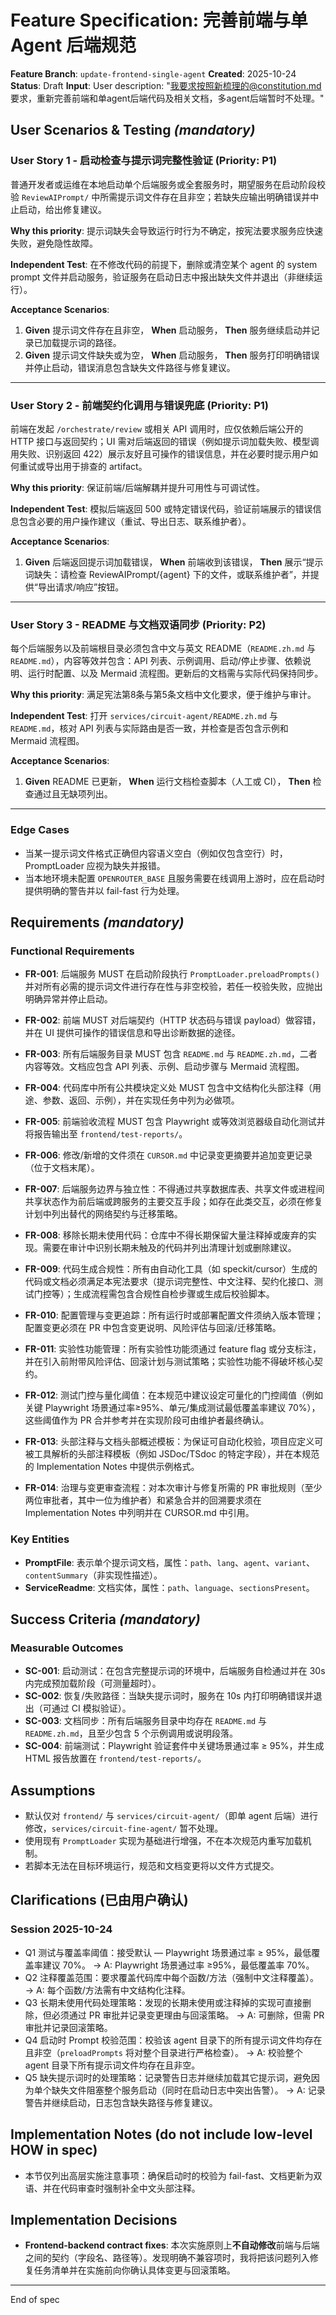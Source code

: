 # Feature Specification: 完善前端与单 Agent 后端规范

**Feature Branch**: `update-frontend-single-agent`
**Created**: 2025-10-24
**Status**: Draft
**Input**: User description: "我要求按照新梳理的@constitution.md 要求，重新完善前端和单agent后端代码及相关文档，多agent后端暂时不处理。"

## User Scenarios & Testing *(mandatory)*

### User Story 1 - 启动检查与提示词完整性验证 (Priority: P1)

普通开发者或运维在本地启动单个后端服务或全套服务时，期望服务在启动阶段校验 `ReviewAIPrompt/` 中所需提示词文件存在且非空；若缺失应输出明确错误并中止启动，给出修复建议。

**Why this priority**: 提示词缺失会导致运行时行为不确定，按宪法要求服务应快速失败，避免隐性故障。

**Independent Test**: 在不修改代码的前提下，删除或清空某个 agent 的 system prompt 文件并启动服务，验证服务在启动日志中报出缺失文件并退出（非继续运行）。

**Acceptance Scenarios**:

1. **Given** 提示词文件存在且非空， **When** 启动服务， **Then** 服务继续启动并记录已加载提示词的路径。
2. **Given** 提示词文件缺失或为空， **When** 启动服务， **Then** 服务打印明确错误并停止启动，错误消息包含缺失文件路径与修复建议。

---

### User Story 2 - 前端契约化调用与错误兜底 (Priority: P1)

前端在发起 `/orchestrate/review` 或相关 API 调用时，应仅依赖后端公开的 HTTP 接口与返回契约；UI 需对后端返回的错误（例如提示词加载失败、模型调用失败、识别返回 422）展示友好且可操作的错误信息，并在必要时提示用户如何重试或导出用于排查的 artifact。

**Why this priority**: 保证前端/后端解耦并提升可用性与可调试性。

**Independent Test**: 模拟后端返回 500 或特定错误代码，验证前端展示的错误信息包含必要的用户操作建议（重试、导出日志、联系维护者）。

**Acceptance Scenarios**:

1. **Given** 后端返回提示词加载错误， **When** 前端收到该错误， **Then** 展示“提示词缺失：请检查 ReviewAIPrompt/{agent} 下的文件，或联系维护者”，并提供“导出请求/响应”按钮。

---

### User Story 3 - README 与文档双语同步 (Priority: P2)

每个后端服务以及前端根目录必须包含中文与英文 README（`README.zh.md` 与 `README.md`），内容等效并包含：API 列表、示例调用、启动/停止步骤、依赖说明、运行时配置、以及 Mermaid 流程图。更新后的文档需与实际代码保持同步。

**Why this priority**: 满足宪法第8条与第5条文档中文化要求，便于维护与审计。

**Independent Test**: 打开 `services/circuit-agent/README.zh.md` 与 `README.md`，核对 API 列表与实际路由是否一致，并检查是否包含示例和 Mermaid 流程图。

**Acceptance Scenarios**:

1. **Given** README 已更新， **When** 运行文档检查脚本（人工或 CI）， **Then** 检查通过且无缺项列出。

---

### Edge Cases

- 当某一提示词文件格式正确但内容语义空白（例如仅包含空行）时，PromptLoader 应视为缺失并报错。
- 当本地环境未配置 `OPENROUTER_BASE` 且服务需要在线调用上游时，应在启动时提供明确的警告并以 fail-fast 行为处理。

## Requirements *(mandatory)*

### Functional Requirements

- **FR-001**: 后端服务 MUST 在启动阶段执行 `PromptLoader.preloadPrompts()` 并对所有必需的提示词文件进行存在性与非空校验，若任一校验失败，应抛出明确异常并停止启动。
- **FR-002**: 前端 MUST 对后端契约（HTTP 状态码与错误 payload）做容错，并在 UI 提供可操作的错误信息和导出诊断数据的途径。
- **FR-003**: 所有后端服务目录 MUST 包含 `README.md` 与 `README.zh.md`，二者内容等效。文档应包含 API 列表、示例、启动步骤与 Mermaid 流程图。
- **FR-004**: 代码库中所有公共模块定义处 MUST 包含中文结构化头部注释（用途、参数、返回、示例），并在实现任务中列为必做项。
- **FR-005**: 前端验收流程 MUST 包含 Playwright 或等效浏览器级自动化测试并将报告输出至 `frontend/test-reports/`。
- **FR-006**: 修改/新增的文件须在 `CURSOR.md` 中记录变更摘要并追加变更记录（位于文档末尾）。

- **FR-007**: 后端服务边界与独立性：不得通过共享数据库表、共享文件或进程间共享状态作为前后端或跨服务的主要交互手段；如存在此类交互，必须在修复计划中列出替代的网络契约与迁移策略。
- **FR-008**: 移除长期未使用代码：仓库中不得长期保留大量注释掉或废弃的实现。需要在审计中识别长期未触及的代码并列出清理计划或删除建议。
- **FR-009**: 代码生成合规性：所有由自动化工具（如 speckit/cursor）生成的代码或文档必须满足本宪法要求（提示词完整性、中文注释、契约化接口、测试门控等）；生成流程需包含合规性自检步骤或生成后校验脚本。
- **FR-010**: 配置管理与变更追踪：所有运行时或部署配置文件须纳入版本管理；配置变更必须在 PR 中包含变更说明、风险评估与回滚/迁移策略。
- **FR-011**: 实验性功能管理：所有实验性功能须通过 feature flag 或分支标注，并在引入前附带风险评估、回滚计划与测试策略；实验性功能不得破坏核心契约。
- **FR-012**: 测试门控与量化阈值：在本规范中建议设定可量化的门控阈值（例如关键 Playwright 场景通过率≥95%、单元/集成测试最低覆盖率建议 70%），这些阈值作为 PR 合并参考并在实现阶段可由维护者最终确认。
- **FR-013**: 头部注释与文档头部概述模板：为保证可自动化校验，项目应定义可被工具解析的头部注释模板（例如 JSDoc/TSdoc 的特定字段），并在本规范的 Implementation Notes 中提供示例格式。
- **FR-014**: 治理与变更审查流程：对本次审计与修复所需的 PR 审批规则（至少两位审批者，其中一位为维护者）和紧急合并的回溯要求须在 Implementation Notes 中列明并在 CURSOR.md 中引用。

### Key Entities

- **PromptFile**: 表示单个提示词文档，属性：`path`、`lang`、`agent`、`variant`、`contentSummary`（非实现性描述）。
- **ServiceReadme**: 文档实体，属性：`path`、`language`、`sectionsPresent`。

## Success Criteria *(mandatory)*

### Measurable Outcomes

- **SC-001**: 启动测试：在包含完整提示词的环境中，后端服务自检通过并在 30s 内完成预加载阶段（可测量超时）。
- **SC-002**: 恢复/失败路径：当缺失提示词时，服务在 10s 内打印明确错误并退出（可通过 CI 模拟验证）。
- **SC-003**: 文档同步：所有后端服务目录中均存在 `README.md` 与 `README.zh.md`，且至少包含 5 个示例调用或说明段落。
- **SC-004**: 前端测试：Playwright 验证套件中关键场景通过率 ≥ 95%，并生成 HTML 报告放置在 `frontend/test-reports/`。

## Assumptions

- 默认仅对 `frontend/` 与 `services/circuit-agent/`（即单 agent 后端）进行修改，`services/circuit-fine-agent/` 暂不处理。
- 使用现有 `PromptLoader` 实现为基础进行增强，不在本次规范内重写加载机制。
- 若脚本无法在目标环境运行，规范和文档变更将以文件方式提交。

## Clarifications (已由用户确认)

### Session 2025-10-24

- Q1 测试与覆盖率阈值：接受默认 — Playwright 场景通过率 ≥ 95%，最低覆盖率建议 70%。 → A: Playwright 场景通过率 ≥95%，最低覆盖率 70%。
- Q2 注释覆盖范围：要求覆盖代码库中每个函数/方法（强制中文注释覆盖）。 → A: 每个函数/方法需有中文结构化注释。
- Q3 长期未使用代码处理策略：发现的长期未使用或注释掉的实现可直接删除，但必须通过 PR 审批并记录变更理由与回滚策略。 → A: 可删除，但需 PR 审批并记录回滚策略。
- Q4 启动时 Prompt 校验范围：校验该 agent 目录下的所有提示词文件均存在且非空（`preloadPrompts` 将对整个目录进行严格检查）。 → A: 校验整个 agent 目录下所有提示词文件均存在且非空。
- Q5 缺失提示词时的处理策略：记录警告日志并继续加载其它提示词，避免因为单个缺失文件阻塞整个服务启动（同时在启动日志中突出告警）。 → A: 记录警告并继续启动，日志包含缺失路径与修复建议。

## Implementation Notes (do not include low-level HOW in spec)

- 本节仅列出高层实施注意事项：确保启动时的校验为 fail-fast、文档更新为双语、并在代码审查时强制补全中文头部注释。

## Implementation Decisions

- **Frontend-backend contract fixes**: 本次实施原则上**不自动修改**前端与后端之间的契约（字段名、路径等）。发现明确不兼容项时，我将把该问题列入修复任务清单并在实施前向你确认具体变更与回滚策略。

---

End of spec
